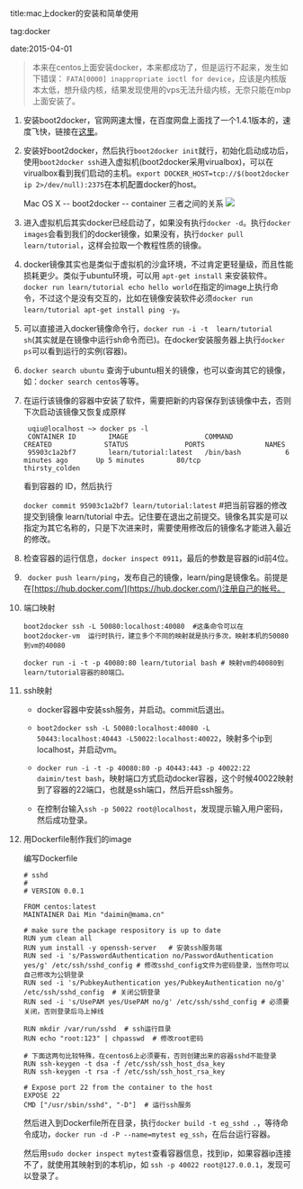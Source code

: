 title:mac上docker的安装和简单使用

tag:docker

date:2015-04-01

> 本来在centos上面安装docker，本来都成功了，但是运行不起来，发生如下错误：
`FATA[0000] inappropriate ioctl for device`，应该是内核版本太低，想升级内核，结果发现使用的vps无法升级内核，无奈只能在mbp上面安装了。

1. 安装boot2docker，官网网速太慢，在百度网盘上面找了一个1.4.1版本的，速度飞快，链接在[这里](http://pan.baidu.com/s/1eQxouwa)。

2. 安装好boot2docker，然后执行`boot2docker init`就行，初始化启动成功后，使用`boot2docker ssh`进入虚拟机(boot2docker采用virualbox)，可以在virualbox看到我们启动的主机。`export DOCKER_HOST=tcp://$(boot2docker ip 2>/dev/null):2375`在本机配置docker的host。

    Mac OS X -- boot2docker -- container 三者之间的关系
    ![](http://vaga-static.qiniudn.com/docker-install-800x417.png)
            

3. 进入虚拟机后其实docker已经启动了，如果没有执行`docker -d`。执行`docker images`会看到我们的docker镜像，如果没有，执行`docker pull learn/tutorial`，这样会拉取一个教程性质的镜像。

4. docker镜像其实也是类似于虚拟机的沙盒环境，不过肯定更轻量级，而且性能损耗更少。类似于ubuntu环境，可以用 `apt-get install` 来安装软件。`docker run learn/tutorial echo hello world`在指定的image上执行命令，不过这个是没有交互的，比如在镜像安装软件必须`docker run learn/tutorial apt-get install ping -y`。

5. 可以直接进入docker镜像命令行，`docker run -i -t  learn/tutorial  sh`(其实就是在镜像中运行sh命令而已)。在docker安装服务器上执行`docker ps`可以看到运行的实例(容器)。

6. `docker search ubuntu` 查询于ubuntu相关的镜像，也可以查询其它的镜像，如：`docker search centos`等等。

7. 在运行该镜像的容器中安装了软件，需要把新的内容保存到该镜像中去，否则下次启动该镜像又恢复成原样

        uqiu@localhost ~> docker ps -l
        CONTAINER ID        IMAGE                   COMMAND             CREATED             STATUS              PORTS               NAMES
        95903c1a2bf7        learn/tutorial:latest   /bin/bash           6 minutes ago       Up 5 minutes        80/tcp              thirsty_colden

    看到容器的 ID，然后执行

    `docker commit 95903c1a2bf7 learn/tutorial:latest`  #把当前容器的修改提交到镜像 learn/tutorial  中去。记住要在退出之前提交。镜像名其实是可以指定为其它名称的，只是下次进来时，需要使用修改后的镜像名才能进入最近的修改。
    
8. 检查容器的运行信息，`docker inspect 0911`，最后的参数是容器的id前4位。

9. ` docker push learn/ping`，发布自己的镜像，learn/ping是镜像名。前提是在[https://hub.docker.com/](https://hub.docker.com/)注册自己的帐号。

10. 端口映射

        boot2docker ssh -L 50080:localhost:40080  #这条命令可以在  boot2docker-vm  运行时执行，建立多个不同的映射就是执行多次，映射本机的50080到vm的40080

        docker run -i -t -p 40080:80 learn/tutorial bash # 映射vm的40080到learn/tutorial容器的80端口。
        
11. ssh映射

     * docker容器中安装ssh服务，并启动。commit后退出。
     
     * `boot2docker ssh -L 50080:localhost:40080 -L 50443:localhost:40443 -L50022:localhost:40022`，映射多个ip到localhost，并启动vm。
     
     * `docker run -i -t -p 40080:80 -p 40443:443 -p 40022:22 daimin/test bash`，映射端口方式启动docker容器，这个时候40022映射到了容器的22端口，也就是ssh端口，然后开启ssh服务。
     
     * 在控制台输入`ssh -p 50022 root@localhost`，发现提示输入用户密码，然后成功登录。
     

12. 用Dockerfile制作我们的image

    编写Dockerfile
    
        # sshd
        #
        # VERSION 0.0.1

        FROM centos:latest
        MAINTAINER Dai Min "daimin@mama.cn"

        # make sure the package respository is up to date
        RUN yum clean all
        RUN yum install -y openssh-server   # 安装ssh服务端
        RUN sed -i 's/PasswordAuthentication no/PasswordAuthentication yes/g' /etc/ssh/sshd_config # 修改sshd_config文件为密码登录，当然你可以自己修改为公钥登录
        RUN sed -i 's/PubkeyAuthentication yes/PubkeyAuthentication no/g' /etc/ssh/sshd_config  # 关闭公钥登录
        RUN sed -i 's/UsePAM yes/UsePAM no/g' /etc/ssh/sshd_config # 必须要关闭，否则登录后马上掉线

        RUN mkdir /var/run/sshd  # ssh运行目录
        RUN echo "root:123" | chpasswd  # 修改root密码
        
        # 下面这两句比较特殊，在centos6上必须要有，否则创建出来的容器sshd不能登录  
        RUN ssh-keygen -t dsa -f /etc/ssh/ssh_host_dsa_key
        RUN ssh-keygen -t rsa -f /etc/ssh/ssh_host_rsa_key

        # Expose port 22 from the container to the host
        EXPOSE 22
        CMD ["/usr/sbin/sshd", "-D"]  # 运行ssh服务
        
    然后进入到Dockerfile所在目录，执行`docker build -t eg_sshd .`，等待命令成功，`docker run -d -P --name=mytest eg_ssh`，在后台运行容器。
    
    然后用`sudo docker inspect mytest`查看容器信息，找到ip，如果容器ip连接不了，就使用其映射到的本机ip，如 `ssh -p 40022 root@127.0.0.1`，发现可以登录了。 